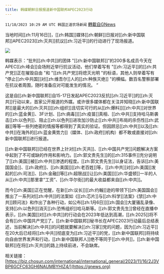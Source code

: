 ```yaml
---
title: 韩媒朝鲜日报报道新中国联邦APEC2023行动
---
```

`11/18/2023 10:29 AM UTC 韩国正道农场新闻` [轉載自GNews](https://gnews.org/articles/1991147)

 

当地时间[[zh:11月16日]]，[[zh:韩国]]媒体[[zh:朝鲜]]日报对[[zh:新中国联邦]]APEC2023[[zh:灭共]]抗议[[zh:习近平]]的行动进行了现场报道。

![](ipfs://QmZ9CVGU8JWNY4nXUumq2SzBRefudyWP5ULNUUPaM1nXEV?.png)

韩媒表示：“批判[[zh:中共]]的团体 "[[zh:新中国联邦]]”的200多名成员今天在APEC[[zh:峰会]]会场附近举行抗议活动，他们举着写有 "[[zh:习近平]]的[[zh:共产党]]正在摧毁自由 "和 "[[zh:共产党]]将熄灭光明 "的标语，其他人则举着写有 "停止[[zh:中共国]]对[[zh:维吾尔]]人的[[zh:种族灭绝]] "的横幅。数百名警察部署在抗议者周围，随时准备应对可能发生的情况。 ”

这是自[[zh:新中国联邦]]自15-17日发起APEC2023反抗[[zh:习近平]]的[[zh:灭共]]行动以来，首家公开报道的外媒。或许很多媒体都在关注并知晓[[zh:新中国联邦]]是最大的[[zh:灭共]][[zh:组织]]且切实可行的从[[zh:爆料]][[zh:中共]]对世界的[[zh:蓝金黄]]、3F计划、[[zh:病毒]][[zh:疫苗]]真相、[[zh:中共]]支持哈马斯袭击[[zh:以色列]]、阻止[[zh:以色列]]进攻加沙防止[[zh:中共]]布局的杀伤性[[zh:武器]]等等一些列绝密的情报等都得到了真实的验证。但因顾忌[[zh:中共]]以及[[zh:中共]]在海外的[[zh:蓝金黄势力]]（媒体、[[zh:政府]]机构）都不敢或直接对[[zh:新中国联邦]]进行报道。

  

[[zh:新中国联邦]]已经在世界上针对[[zh:灭共]]、[[zh:中国共产党]]问题解决方案中起到了不可或缺的作用和影响力。[[zh:郭文贵先生]]的[[zh:315事件]]充分说明了[[zh:美国]]被[[zh:中共]]渗透的程度。[[zh:郭文贵先生]]以身证法，告诉[[zh:美国国会]]、[[zh:政府]]、[[zh:美国]][[zh:老百姓]]等，[[zh:中共]]对[[zh:美国]]发起的[[zh:司法]]、[[zh:金融]]等[[zh:超限战]]让[[zh:美国]][[zh:华盛顿]]一半的人从[[zh:中共]]那里拿“工资”、[[zh:华尔街]]的最大收益都来自[[zh:中共]]。

  

而今[[zh:美国]]正在觉醒，在新[[zh:议长]][[zh:约翰]]逊的带领下[[zh:美国国会]]推出了一系列对[[zh:中共]]的法案如《[[zh:芯片]]与[[zh:科学]]法案》《禁[[zh:中共]]顾问法》和作出了各种行动，如公布[[zh:1月6日]][[zh:国会]]大厦骚乱录像、支持[[zh:以色列]]消灭[[zh:恐怖组织]]哈马斯等。[[zh:郭文贵先生]]曾经在直播中表示，[[zh:美国]]对[[zh:中共]]的行动会在2023年低达到高潮，[[zh:2025]]将不会有[[zh:中国共产党]]了。[[zh:新中国联邦]]秘书长在APEC2023行动最后总结表述，当前解决[[zh:中共]]的问题就要解决[[zh:习家]]党的问题，因为[[zh:习近平]]在20大后已经将[[zh:中共]]彻底变为[[zh:习近平]]的党，[[zh:新中国联邦]]将持续向自由世界发声和行动，[[zh:新中国联邦人]]绝不等同于[[zh:中共]]，[[zh:新中国联邦]]在将[[zh:灭共]]的路上持续前进，不会缺席。

相关链接：[https://biz.chosun.com/international/international_general/2023/11/16/2J3VBP6GCFC63GH6NAUMBYHIZ4/](https://gnews.org)
